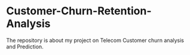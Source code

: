 # Customer-Churn-Retention-Analysis
The repository is about my project on Telecom Customer churn analysis and Prediction. 
